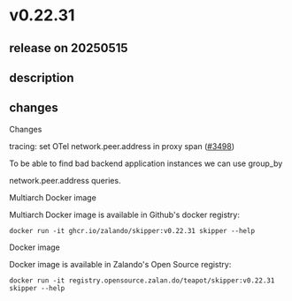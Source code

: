 # v0.22.31

## release on 20250515
## description
## changes
Changes

tracing: set OTel network.peer.address in proxy span (<a class="issue-link js-issue-link" data-error-text="Failed to load title" data-id="3063962099" data-permission-text="Title is private" data-url="https://github.com/zalando/skipper/issues/3498" data-hovercard-type="pull_request" data-hovercard-url="/zalando/skipper/pull/3498/hovercard" href="https://github.com/zalando/skipper/pull/3498">#3498</a>)

To be able to find bad backend application instances we can use group_by  

network.peer.address queries.

Multiarch Docker image

Multiarch Docker image is available in Github's docker registry:

    docker run -it ghcr.io/zalando/skipper:v0.22.31 skipper --help

Docker image

Docker image is available in Zalando's Open Source registry:

    docker run -it registry.opensource.zalan.do/teapot/skipper:v0.22.31 skipper --help


